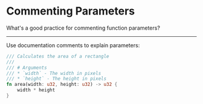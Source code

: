 # Commenting Parameters

What's a good practice for commenting function parameters?

---

Use documentation comments to explain parameters:
```rust
/// Calculates the area of a rectangle
///
/// # Arguments
/// * `width` - The width in pixels
/// * `height` - The height in pixels
fn area(width: u32, height: u32) -> u32 {
    width * height
}
```